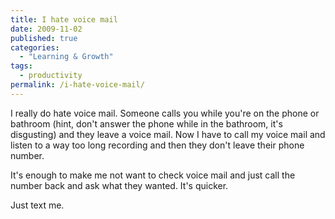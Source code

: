 ```yaml
---
title: I hate voice mail
date: 2009-11-02
published: true
categories:
  - "Learning & Growth"
tags:
  - productivity
permalink: /i-hate-voice-mail/
---
```

I really do hate voice mail. Someone calls you while you're on the phone or bathroom (hint, don't answer the phone while in the bathroom, it's disgusting) and they leave a voice mail. Now I have to call my voice mail and listen to a way too long recording and then they don't leave their phone number.

It's enough to make me not want to check voice mail and just call the number back and ask what they wanted. It's quicker.

Just text me.